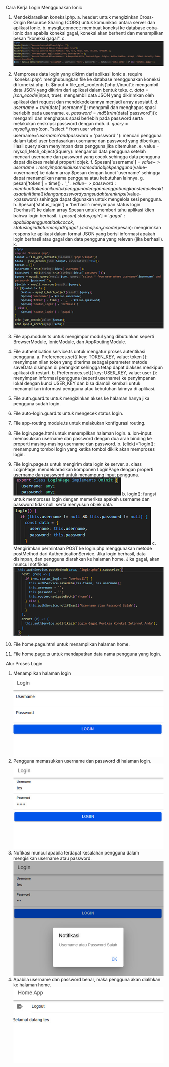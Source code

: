Cara Kerja Login Menggunakan Ionic

1.  Mendeklarasikan koneksi.php.
    a.  header: untuk mengizinkan Cross-Origin Resource Sharing (CORS) untuk komunikasi antara server dan aplikasi Ionic. 
    b.  mysqli_connect: membuat koneksi ke database coba-ionic dan apabila koneksi gagal, koneksi akan berhenti dan menampilkan pesan "koneksi gagal".
    c.  ![Kode Koneksi](koneksiPHP.jpeg)

2.  Memproses data login yang dikirm dari aplikasi Ionic
    a.  require 'koneksi.php': menghubungkan file ke database menggunakan koneksi di koneksi.php.
    b.  $input = file_get_contents('php://input'): mengambil data JSON yang dikirim dari aplikasi dalam bentuk teks.
    c.  $data = json_decode($input, true): mengambil data JSON yang dikirimkan oleh aplikasi dari request dan mendekodekannya menjadi array asosiatif.
    d.  $username = trim($data['username']): mengamil dan menghapus spasi berlebih pada username.
    e.  $password = md5(trim($data['password'])): mengamil dan menghapus spasi berlebih pada password serta melakukan enskripsi password dengan md5.
    d.  $query = mysqli_query($con, "select * from user where username='$username' and password='$password'"): mencari pengguna dalam tabel user berdasarkan username dan password yang diberikan. Hasil query akan menyimpan data pengguna jika ditemukan.
    e.  value = mysqli_fetch_object($query): mengambil data pengguna setelah mencari username dan password yang cocok sehingga data pengguna dapat diakses melalui properti objek.
    f.  $pesan['username'] = $value->username: menyimpan nilai username dari objek pengguna ($value->username) ke dalam array $pesan dengan kunci 'username' sehingga dapat menampilkan nama pengguna atau kebutuhan lainnya.
    g.  pesan['token'] = time() . '_' . $value->password: membuat token unik untuk pengguna dengan menggabungkan stempel waktu saat ini (time()) dengan password yang sudah terenkripsi ($value->password) sehingga dapat digunakan untuk mengelola sesi pengguna.
    h.  $pesan['status_login'] = 'berhasil': menyimpan status login ('berhasil') ke dalam array $pesan untuk memberi tahu aplikasi klien bahwa login berhasil.
    i.  $pesan['status_login'] = 'gagal': apabila pengguna tidak cocok, status login diatur menjadi 'gagal'.
    j.  echo json_encode($pesan): mengirimkan respons ke aplikasi dalam format JSON yang berisi informasi apakah login berhasil atau gagal dan data pengguna yang relevan (jika berhasil).
    k.  ![Kode Login](loginPHP.jpeg)

3.  File app.module.ts untuk mengimpor modul yang dibutuhkan seperti BrowserModule, IonicModule, dan AppRoutingModule.


4.  File authentication.service.ts untuk mengatur proses autentikasi pengguna.
    a.  Preferences.set({ key: TOKEN_KEY, value: token }): menyimpan nilan token yang diterima sebagai parameter metode saveData disimpan di perangkat sehingga tetap dapat diakses meskipun aplikasi di-restart.
    b.  Preferences.set({ key: USER_KEY, value: user }): menyimpan informasi pengguna (seperti username) ke penyimpanan lokal dengan kunci USER_KEY dan bisa diambil kembali untuk menampilkan informasi pengguna atau kebutuhan lainnya di aplikasi.

5.  File auth.guard.ts untuk mengizinkan akses ke halaman hanya jika pengguna sudah login.

6.  File auto-login.guard.ts untuk mengecek status login.

7.  File app-routing.module.ts untuk melakukan konfigurasi routing.

8.  File login.page.html untuk menampilkan halaman login.
    a.  ion-input: memasukkan username dan password dengan dua arah binding ke properti masing-masing username dan password.
    b.  (click)="login(): menampung tombol login yang ketika tombol diklik akan memproses login. 

9.  File login.page.ts untuk mengirim data login ke server.
    a.  class LoginPage: mendeklarasikan komponen LoginPage dengan properti username dan password untuk menampung input pengguna.
        ![Kode LoginPage()](9_loginpage.jpeg)
    b.  login(): fungsi untuk memproses login dengan memeriksa apakah username dan password tidak null, serta menyusun objek data.
        ![Kode login()](9_login.jpeg)
    c.  Mengirimkan permintaan POST ke login.php menggunakan metode postMethod dari AuthenticationService. Jika login berhasil, data disimpan, dan pengguna diarahkan ke halaman home. Jika gagal, akan muncul notifikasi.
        ![Kode POST](9_post.jpeg)

10. File home.page.html untuk menampilkan halaman home.

11. File home.page.ts untuk mendapatkan data nama pengguna yang login.



Alur Proses Login
1.  Menampilkan halaman login
    ![Halaman Login](login.jpeg)
2.  Pengguna memasukkan username dan password di halaman login.
    ![Input Password dan Username](input.jpeg)
3.  Nofikasi muncul apabila terdapat kesalahan pengguna dalam mengisikan username atau password.
    ![Notifikasi Salah](salah.jpeg)
4.  Apabila username dan password benar, maka pengguna akan dialihkan ke halaman home.
    ![Halaman Home](home.jpeg)
